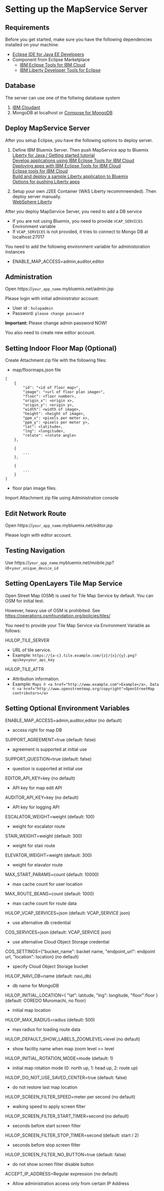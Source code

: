 <!--
The MIT License (MIT)

Copyright (c) 2014, 2017 IBM Corporation
Permission is hereby granted, free of charge, to any person obtaining a copy
of this software and associated documentation files (the "Software"), to deal
in the Software without restriction, including without limitation the rights
to use, copy, modify, merge, publish, distribute, sublicense, and/or sell
copies of the Software, and to permit persons to whom the Software is
furnished to do so, subject to the following conditions:

The above copyright notice and this permission notice shall be included in all
copies or substantial portions of the Software.

THE SOFTWARE IS PROVIDED "AS IS", WITHOUT WARRANTY OF ANY KIND, EXPRESS OR
IMPLIED, INCLUDING BUT NOT LIMITED TO THE WARRANTIES OF MERCHANTABILITY,
FITNESS FOR A PARTICULAR PURPOSE AND NONINFRINGEMENT. IN NO EVENT SHALL THE
AUTHORS OR COPYRIGHT HOLDERS BE LIABLE FOR ANY CLAIM, DAMAGES OR OTHER
LIABILITY, WHETHER IN AN ACTION OF CONTRACT, TORT OR OTHERWISE, ARISING FROM,
OUT OF OR IN CONNECTION WITH THE SOFTWARE OR THE USE OR OTHER DEALINGS IN THE
SOFTWARE.
-->

# Setting up the MapService Server

## Requirements

Before you get started, make sure you have the following dependencies installed on your machine:

- [Eclipse IDE for Java EE Developers](https://www.eclipse.org/downloads/)
- Component from Eclipse Marketplace
  - [IBM Eclipse Tools for IBM Cloud](https://developer.ibm.com/wasdev/downloads/#asset/tools-IBM_Eclipse_Tools_for_IBM_Cloud)
  - [IBM Liberty Developer Tools for Eclipse](https://developer.ibm.com/wasdev/downloads/#asset/tools-IBM_Liberty_Developer_Tools_for_Eclipse_Oxygen)

## Database

The server can use one of the follwing database system

1. [IBM Cloudant](https://console.bluemix.net/catalog/services/cloudant)
2. MongoDB at localhost or [Compose for MongoDB](https://console.bluemix.net/docs/services/ComposeForMongoDB/index.html#about-compose-for-mongodb)

## Deploy MapService Server

After you setup Eclipse, you have the following options to deploy server.

1. Define IBM Bluemix Server. Then push MapService app to Bluemix  
[Liberty for Java / Getting started tutorial](https://console.bluemix.net/docs/runtimes/liberty/getting-started.html)  
[Develop applications using IBM Eclipse Tools for IBM Cloud](https://console.bluemix.net/docs/runtimes/liberty/eclipseDevelop.html)  
[Deploying apps with IBM Eclipse Tools for IBM Cloud](https://console.bluemix.net/docs/manageapps/eclipsetools/eclipsetools.html)  
[Eclipse tools for IBM Cloud](https://www.ibm.com/cloud/eclipse)  
[Build and deploy a sample Liberty application to Bluemix](https://www.ibm.com/developerworks/cloud/library/cl-libertyapp-bluemix/index.html)  
[Options for pushing Liberty apps](https://console.bluemix.net/docs/runtimes/liberty/optionsForPushing.html)

2. Setup your own J2EE Container (WAS Liberty recommneended). Then deploy server manually.  
[WebSphere Liberty](https://developer.ibm.com/wasdev/)

After you deploy MapService Server, you need to add a DB service
- If you are not using Bluemix, you need to provide `VCAP_SERVICES` Environment variable
- If `VCAP_SERVICES` is not provided, it tries to connect to Mongo DB at localhost:27017 

You need to add the following environment variable for administoration instances
- ENABLE_MAP_ACCESS=admin,auditor,editor

## Administration

Open https://`your_app_name`.mybluemix.net/admin.jsp

Please login with initial administrator account:
- User id : `hulopadmin`
- Password: `please change password`

**Important:** Please change admin password NOW!

You also need to create new editor account.

## Setting Indoor Floor Map (Optional)

Create Attachment zip file with the following files:

- map/floormaps.json file
```
[
	{
		"id": "<id of floor map>",
		"image": "<url of floor plan image>",
		"floor": <floor number>,
		"origin_x": <origin x>,
		"origin_y": <origin y>,
		"width": <width of image>,
		"height": <height of image>,
		"ppm_x": <pixels per meter x>,
		"ppm_y": <pixels per meter y>,
		"lat": <latitude>,
		"lng": <longitude>,
		"rotate": <rotate angle>
	},
	
	{
	    ... 
	},
	
	{
	    ... 
	}
]
```

- floor plan image files.

Import Attachment zip file using Administration console


## Edit Network Route

Open https://`your_app_name`.mybluemix.net/editor.jsp

Please login with editor account.

## Testing Navigation

Use https://`your_app_name`.mybluemix.net/mobile.jsp?id=`your_unique_device_id`

## Setting OpenLayers Tile Map Service

Open Street Map (OSM) is used for Tile Map Service by default. You can OSM for initial test. 

However, heavy use of OSM is prohibited. See https://operations.osmfoundation.org/policies/tiles/ 

You need to provide your Tile Map Service via Environment Variable as follows:

HULOP\_TILE\_SERVER
- URL of tile service.
- Example: `https://{a-c}.tile.example.com/{z}/{x}/{y}.png?apikey=your_api_key`

HULOP\_TILE\_ATTR
- Attribution information.
- Example: `Maps © <a href="http://www.example.com">Example</a>, Data © <a href="http://www.openstreetmap.org/copyright">OpenStreetMap contributors</a>`

## Setting Optional Environment Variables
ENABLE\_MAP\_ACCESS=admin,auditor,editor (no default)
- access right for map DB

SUPPORT\_AGREEMENT=true (default: false)
- agreement is supported at initial use

SUPPORT\_QUESTION=true (default: false)
- question is supported at initial use

EDITOR\_API\_KEY=key (no default)
- API key for map edit API

AUDITOR\_API\_KEY=key (no default)
- API key for logging API

ESCALATOR\_WEIGHT=weight (default: 100)
- weight for escalator route

STAIR\_WEIGHT=weight (default: 300)
- weight for stair route

ELEVATOR\_WEIGHT=weight (default: 300)
- weight for elavator route

MAX\_START\_PARAMS=count (default: 10000)
- max cache count for user location

MAX\_ROUTE\_BEANS=count (default: 1000)
- max cache count for route data

HULOP\_VCAP\_SERVICES=json (default: VCAP\_SERVICE json)
- use alternative db credential

COS\_SERVICES=json (default: VCAP\_SERVICE json)
- use alternative Cloud Object Storage credential

COS\_SETTINGS={"bucket_name": backet name, "endpoint_url": endpoint url, "location": location} (no default)
- specify Cloud Object Storage bucket

HULOP\_NAVI\_DB=name (default: navi_db)
- db name for MongoDB

HULOP\_INITIAL\_LOCATION={ "lat": latitude, "lng": longitude, "floor":floor } (default: COREDO Muromachi, no floor)
- initial map location

HULOP\_MAX\_RADIUS=radius (default: 500)
- max radius for loading route data

HULOP\_DEFAULT\_SHOW\_LABELS\_ZOOMLEVEL=level (no default)
- show facility name when map zoom level >= level

HULOP\_INITIAL\_ROTATION\_MODE=mode (default: 1)
- initial map rotation mode (0: north up, 1: head up, 2: route up)

HULOP\_DO\_NOT\_USE\_SAVED\_CENTER=true (default: false)
- do not restore last map location

HULOP\_SCREEN\_FILTER\_SPEED=meter per second (no default)
- walking speed to apply screen filter

HULOP\_SCREEN\_FILTER\_START\_TIMER=second (no default)
- seconds before start screen filter

HULOP\_SCREEN\_FILTER\_STOP\_TIMER=second (default: start / 2)
- seconds before stop screen filter

HULOP\_SCREEN\_FILTER\_NO\_BUTTON=true (default: false)
- do not show screen filter disable button

ACCEPT\_IP\_ADDRESS=Regular expression (no default)
- Allow administration access only from certain IP Address
